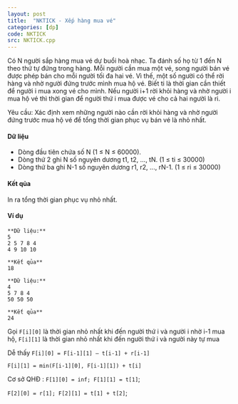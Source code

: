 ```yaml
---
layout: post
title:  "NKTICK - Xếp hàng mua vé"
categories: [dp]
code: NKTICK
src: NKTICK.cpp
---
```




Có N người sắp hàng mua vé dự buổi hoà nhạc. Ta đánh số họ từ 1 đến N theo thứ tự đứng trong hàng. Mỗi người cần mua một vé, song người bán vé được phép bán cho mỗi người tối đa hai vé. Vì thế, một số người có thể rời hàng và nhờ người đứng trước mình mua hộ vé. Biết ti là thời gian cần thiết để người i mua xong vé cho mình. Nếu người i+1 rời khỏi hàng và nhờ người i mua hộ vé thì thời gian để người thứ i mua được vé cho cả hai người là ri.

Yêu cầu: Xác định xem những người nào cần rời khỏi hàng và nhờ người đứng trước mua hộ vé để tổng thời gian phục vụ bán vé là nhỏ nhất.

#### Dữ liệu

+ Dòng đầu tiên chứa số N (1 ≤ N ≤ 60000).
+ Dòng thứ 2 ghi N số nguyên dương t1, t2, ..., tN. (1 ≤ ti ≤ 30000)
+ Dòng thứ ba ghi N-1 số nguyên dương r1, r2, ..., rN-1. (1 ≤ ri ≤ 30000)

#### Kết qủa

In ra tổng thời gian phục vụ nhỏ nhất.

#### Ví dụ

```
**Dữ liệu:**
5
2 5 7 8 4
4 9 10 10 

**Kết qủa**
18

**Dữ liệu:**
4
5 7 8 4
50 50 50 

**Kết qủa**
24
```

<!--more-->



Gọi `F[i][0]` là thời gian nhỏ nhất khi đến người thứ i và người i nhờ i-1 mua hộ, `F[i][1]` là thời gian nhỏ nhất khi đến người thứ i và người này tự mua

Dễ thấy `F[i][0] = F[i-1][1] – t[i-1] + r[i-1]`

`F[i][1] = min(F[i-1][0], F[i-1][1]) + t[i]`

Cơ sở QHĐ : `F[1][0] = inf; F[1][1] = t[1]`; 

`F[2][0] = r[1]; F[2][1] = t[1] + t[2]`;
